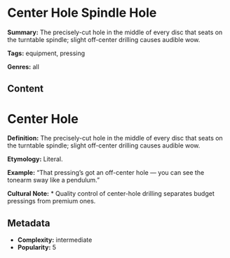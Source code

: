 # Center Hole Spindle Hole

**Summary:** The precisely-cut hole in the middle of every disc that seats on the turntable spindle; slight off-center drilling causes audible wow.

**Tags:** equipment, pressing

**Genres:** all

## Content

# Center Hole

**Definition:** The precisely-cut hole in the middle of every disc that seats on the turntable spindle; slight off-center drilling causes audible wow.

**Etymology:** Literal.

**Example:** “That pressing’s got an off-center hole — you can see the tonearm sway like a pendulum.”

**Cultural Note:** * Quality control of center-hole drilling separates budget pressings from premium ones.

## Metadata

- **Complexity:** intermediate
- **Popularity:** 5
